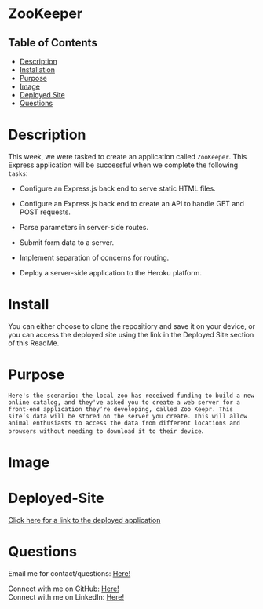 # ZooKeeper

  ## Table of Contents
  - [Description](#Description)
  - [Installation](#Install)
  - [Purpose](#Purpose)
  - [Image](#Image)
  - [Deployed Site](#Deployed-Site)
  - [Questions](#Questions)

# Description
This week, we were tasked to create an application called `ZooKeeper`. This Express application will be successful when we complete the following `tasks`:

- Configure an Express.js back end to serve static HTML files.

- Configure an Express.js back end to create an API to handle GET and POST requests.

- Parse parameters in server-side routes.

- Submit form data to a server.

- Implement separation of concerns for routing.

- Deploy a server-side application to the Heroku platform.


# Install
You can either choose to clone the repositiory and save it on your device, or you can access the deployed site using the link in the Deployed Site section of this ReadMe.

# Purpose
`Here's the scenario: the local zoo has received funding to build a new online catalog, and they've asked you to create a web server for a front-end application they’re developing, called Zoo Keepr. This site’s data will be stored on the server you create. This will allow animal enthusiasts to access the data from different locations and browsers without needing to download it to their device`.


# Image



# Deployed-Site
[Click here for a link to the deployed application]()

# Questions

Email me for contact/questions: [Here!](leah.fox7@gmail.com)

Connect with me on GitHub: [Here!](https://github.com/LF56)
<br>
Connect with me on LinkedIn: [Here!](https://www.linkedin.com/in/leah-fox-37963b1a2/)
